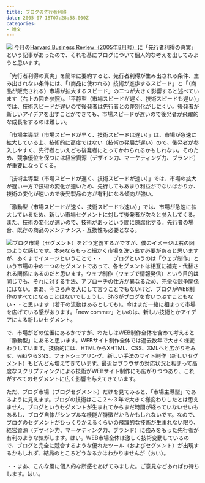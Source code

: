 ```yaml
---
title: ブログの先行者利得
date: 2005-07-18T07:28:58.000Z
categories:
- 雑文
---
```

![](/blog//assets/i/etc/first-mover.gif) 今月の[Harvard Business Review（2005年8月号）](http://www.amazon.co.jp/exec/obidos/ASIN/B000A0G33I/ref=nosim/yutakayamaguc-22)に「先行者利得の真実」という記事があったので、それを基にブログについて個人的な考えを出してみようと思います。

「先行者利得の真実」を簡単に要約すると、先行者利得が生み出される条件、生み出されない条件には、「（商品に使われる）技術が進歩するスピード」と「（商品が販売される）市場が拡大するスピード」の二つが大きく影響すると述べています（右上の図を参照）。「平静型（市場スピードが遅く、技術スピードも遅い）」では、技術スピードが遅いので後発者は先行者との差別化がしにくい。後発者が新しいアイデアを出すことができても、市場スピードが遅いので後発者が飛躍的な成長をするのは難しい。

「市場主導型（市場スピードが早く、技術スピードは遅い）」は、市場が急速に拡大している上、技術的に高度ではない（技術の発展が遅い）ので、後発者が参入しやすく、先行者といえども後発者にとってかわられるかもしれない。そのため、競争優位を保つには経営資源（デザイン力、マーケティング力、ブランド）が重要になってくる。

「技術主導型（市場スピードが遅く、技術スピードが速い）」では、市場の拡大が遅い一方で技術の変化が速いため、先行してもあまり利益がでないばかりか、技術の変化が速いので後発製品の方が有利になる傾向が強い。

「激動型（市場スピードが速く、技術スピードも速い）」では、市場が急速に拡大しているため、新しい市場セグメントに対して後発者が次々と参入してくる。また、技術の変化が速いので、技術があっという間に陳腐化する。先行者の場合、既存の商品のメンテナンス・互換性も必要となる。
<!-- more -->
![](/blog//assets/i/etc/first-mover2.gif)ブログ市場（セグメント）をどう定義するかですが、僕のイメージは右の図のような感じです。本来ならもっと細かく市場を洗い出す必要があると思いますが、あくまでイメージということで・・　　ブログというのは「ウェブ制作」という市場の中の一つのセグメントであって、各セグメントは相互に補完・代替される関係にあるのだと思います。ウェブ制作（ウェブで情報発信）という目的は同じでも、それに対する手法、アプローチの仕方が異なるため、完全な競争関係にはない。まあ、今さら声を大にして言うことでもないけど、ブログがWEB制作のすべてになることはないでしょうし、SNSがブログを食いつぶすこともない・・と思います（若干の流動はあるとしても）。今はまだ一緒に相まって市場を広げている感があります。「new commer」といのは、新しい技術とかアイデアによる新しいセグメント。

で、市場がどの位置にあるかですが、わたしはWEB制作全体を含めて考えると「激動型」にあると思います。WEBサイト制作全体では過去数年で大きく様変わりしています。技術的には、HTMLからXHTML、CSS、XMLへと広がりをみせ、wikiやらSNS、フォトシェアリング、新しい手法のサイト制作（新しいセグメント）もどんどん増えてきています。最近はブラウザの対応状況と相まって高度なスクリプティングによる技術がWEBサイト制作にも広がりつつあり、これがすべてのセグメントに広く影響を与えてきています。

ただ、ブログ市場（ブログセグメント）だけを見てみると、「市場主導型」であるように見えます。ブログの技術はここ２〜３年で大きく様変わりしたとは思えません。ブログというセグメントが生まれてからまだ時間が経っていないせいもあるし、ブログ自体がシンプルな機能が特徴だからかもしれないです。なので、ブログのセグメントがひっくりかえるくらいの飛躍的な技術が生まれない限り、経営資源（デザイン力、マーケティング力、ブランド）に強みをもった先行者が有利のような気がします。はい。WEB市場全体は激しく技術変動しているので、ブログと完全に競合するような優れたツール（およびセグメント）が出現するかもしれず、結局のところどうなるかはわかりませんが（おい）。

・・まあ、こんな風に個人的な所感をあげてみました。ご意見などあればお待ちします。はい。